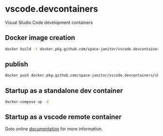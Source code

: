 # vscode.devcontainers
Visual Studio Code development containers

## Docker image creation

``` bash
docker build -t docker.pkg.github.com/space-janitor/vscode.devcontainers/skunkworks:0.0.2 .
```

## publish

``` bash
docker push docker.pkg.github.com/space-janitor/vscode.devcontainers/skunkworks:0.0.2
```

## Startup as a standalone dev container

``` bash
docker-compose up -d
```

## Startup as a vscode remote container

Goto online [documentation](https://code.visualstudio.com/docs/remote/containers) for more information.

